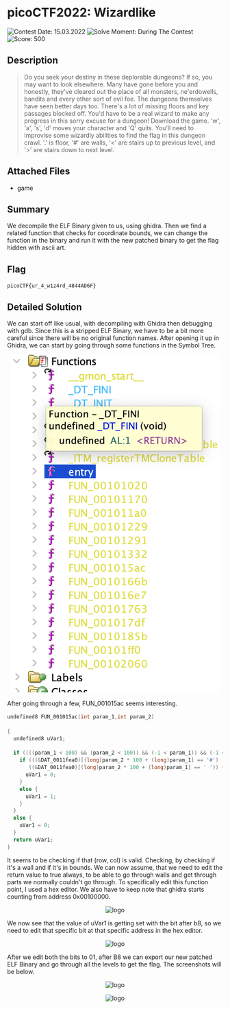 # picoCTF2022: Wizardlike

![Contest Date: 15.03.2022](https://img.shields.io/badge/Contest%20Date-15.03.2022-lightgrey.svg)
![Solve Moment: During The Contest](https://img.shields.io/badge/Solve%20Moment-During%20The%20Contest-brightgreen.svg)
![Score: 500](https://img.shields.io/badge/Score-500-brightgreen.svg)

## Description

> Do you seek your destiny in these deplorable dungeons? If so, you may want to look elsewhere. Many have gone before you and honestly, they've cleared out the place of all monsters, ne'erdowells, bandits and every other sort of evil foe. The dungeons themselves have seen better days too. There's a lot of missing floors and key passages blocked off. You'd have to be a real wizard to make any progress in this sorry excuse for a dungeon!
Download the game.
'w', 'a', 's', 'd' moves your character and 'Q' quits. You'll need to improvise some wizardly abilities to find the flag in this dungeon crawl. '.' is floor, '#' are walls, '<' are stairs up to previous level, and '>' are stairs down to next level.


## Attached Files

- game

## Summary

We decompile the ELF Binary given to us, using ghidra. Then we find a related function that checks for coordinate bounds, we can change the function in the binary and run it with the new patched binary to get the flag hidden with ascii art.

## Flag

```
picoCTF{ur_4_w1z4rd_4844AD6F}
```

## Detailed Solution

We can start off like usual, with decompiling with Ghidra then debugging with gdb. Since this is a stripped ELF Binary, we have to be a bit more careful since there will be no original function   names. After opening it up in Ghidra, we can start by going through some functions in the Symbol Tree.<p align="center">
![logo](https://github.com/Thinker28/picoCTF2021/blob/main/Reverse-Engineering/Wizardlike/Screen%20Shot%202022-03-29%20at%207.12.50%20PM.png "Raspberry pi")
</p>After going through a few, FUN_001015ac seems interesting.

```c
undefined8 FUN_001015ac(int param_1,int param_2)

{
  undefined8 uVar1;
  
  if ((((param_1 < 100) && (param_2 < 100)) && (-1 < param_1)) && (-1 < param_2)) {
    if (((&DAT_0011fea0)[(long)param_2 * 100 + (long)param_1] == '#') ||
       ((&DAT_0011fea0)[(long)param_2 * 100 + (long)param_1] == ' ')) {
      uVar1 = 0;
    }
    else {
      uVar1 = 1;
    }
  }
  else {
    uVar1 = 0;
  }
  return uVar1;
}
```

It seems to be checking if that (row, col) is valid. Checking, by checking if it's a wall and if it's in bounds. We can now assume, that we need to edit the return value to true always, to be able to go through walls and get through parts we normally couldn't go through. To specifically edit this function point, I used a hex editor. We also have to keep note that ghidra starts counting from address 0x00100000.<p align="center">![logo](https://github.com/Thinker28/picoCTF2022/blob/main/Reverse-Engineering/Wizardlike/Screen%20Shot%202022-03-30%20at%206.49.40%20PM.png)</p>We now see that the value of uVar1 is getting set with the bit after b8, so we need to edit that specific bit at that specific address in the hex editor.<p align="center">![logo](https://github.com/Thinker28/picoCTF2022/blob/main/Reverse-Engineering/Wizardlike/Screen%20Shot%202022-03-30%20at%206.54.05%20PM.png)</p> After we edit both the bits to 01, after B8 we can export our new patched ELF Binary and go through all the levels to get the flag. The screenshots will be below. <p align="center">![logo](https://github.com/Thinker28/picoCTF2022/blob/main/Reverse-Engineering/Wizardlike/Screen%20Shot%202022-03-30%20at%207.01.07%20PM.png)</p> <p align="center">![logo](https://github.com/Thinker28/picoCTF2022/blob/main/Reverse-Engineering/Wizardlike/Screen%20Shot%202022-03-30%20at%207.03.18%20PM.png)</p>
